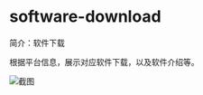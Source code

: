 # software-download

简介：软件下载

根据平台信息，展示对应软件下载，以及软件介绍等。

![截图](https://img.alicdn.com/tfs/TB19OTopKuSBuNjy1XcXXcYjFXa-2624-1488.png)
